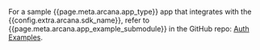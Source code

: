 For a sample {{page.meta.arcana.app_type}} app that integrates with the {{config.extra.arcana.sdk_name}}, refer to {{page.meta.arcana.app_example_submodule}} in the GitHub repo: [Auth Examples](https://github.com/arcana-network/auth-examples).
